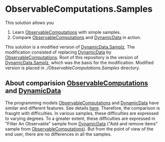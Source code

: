 
# ObservableComputations.Samples

This solution allows you
1. Learn [ObservableComputations](https://github.com/IgorBuchelnikov/ObservableComputations) with simple samples.
2. Compare [ObservableComputations](https://github.com/IgorBuchelnikov/ObservableComputations) and [DynamicData](https://github.com/reactiveui/DynamicData) in action.

This solution is a modified version of [DynamicData.Samplz](https://github.com/RolandPheasant/DynamicData.Samplz). The modification consisted of replacing [DynamicData](https://github.com/reactiveui/DynamicData) by [ObservableComputations](https://github.com/IgorBuchelnikov/ObservableComputations). Root of this repository is the version of [DynamicData.Samplz](https://github.com/RolandPheasant/DynamicData.Samplz), which was the basis for the modification. Modified version is placed in *./ObservableComputations.Samples* directory.

## About comparision [ObservableComputations](https://github.com/IgorBuchelnikov/ObservableComputations) and [DynamicData](https://github.com/reactiveui/DynamicData) 

The programming models [ObservableComputations](https://github.com/IgorBuchelnikov/ObservableComputations) and [DynamicData](https://github.com/reactiveui/DynamicData) have similar and different features. See details [here](https://github.com/IgorBuchelnikov/ObservableComputations#analogs). Therefore, the comparison is fraught with difficulties. In various samples, these difficulties are expressed to varying degrees. To a greater extent, these difficulties are expressed in "Filter An Observable" sample from [DynamicData](https://github.com/reactiveui/DynamicData) ("Add and remove items" sample from [ObservableComputations](https://github.com/IgorBuchelnikov/ObservableComputations)). But from the point of view of the end user, there are no differences in all the samples.



